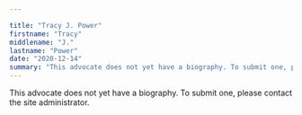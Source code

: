 ```yaml
---

title: "Tracy J. Power"
firstname: "Tracy"
middlename: "J."
lastname: "Power"
date: "2020-12-14"
summary: "This advocate does not yet have a biography. To submit one, please contact the site administrator."
---
```

This advocate does not yet have a biography. To submit one, please contact the site administrator.

